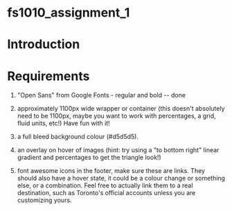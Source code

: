 # fs1010_assignment_1

# Introduction

# Requirements
1. "Open Sans" from Google Fonts - regular and bold -- done

2. approximately 1100px wide wrapper or container (this doesn't absolutely need to be 1100px, maybe you want to work with percentages, a grid, fluid units, etc!) Have fun with it!

3. a full bleed background colour (#d5d5d5).

4. an overlay on hover of images (hint: try using a "to bottom right" linear gradient and percentages to get the triangle look!)

5. font awesome icons in the footer, make sure these are links. They should also have a hover state, it could be a colour change or something else, or a combination. Feel free to actually link them to a real destination, such as Toronto's official accounts unless you are customizing yours.